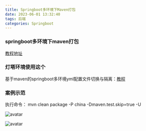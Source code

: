 ```yaml
---
title: Springboot多环境下Maven打包
date: 2023-06-01 13:32:40
tags: 后端
categories: Springboot
---
```

### springboot多环境下maven打包

[教程地址](https://www.cnblogs.com/fnlingnzb-learner/p/11042562.html)

### 灯塔环境使用这个

基于maven的springboot多环境yml配置文件切换与隔离：[教程](https://blog.csdn.net/bbcckkl/article/details/89882074)

<!-- more -->

### 案例示范

执行命令： mvn clean package -P china -Dmaven.test.skip=true -U

![avatar](https://img.wuzhouboy.top/blog/af7f59b7d4f4_40.png)

![avatar](https://img.wuzhouboy.top/blog/af7f59b7d4f4_40-1.png)



